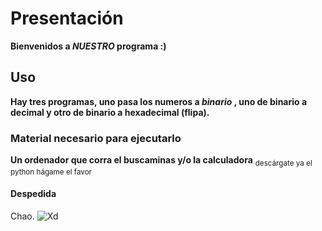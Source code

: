# Presentación
**Bienvenidos a _NUESTRO_ programa :)**
## Uso
**Hay tres programas, uno pasa los numeros a *binario* , uno de binario a decimal y otro de binario a hexadecimal (flipa).**
### Material necesario para ejecutarlo
**Un ordenador que corra el buscaminas y/o la calculadora**
<sub>descárgate ya el python hágame el favor</sub> 
#### Despedida
Chao.
![Xd](https://i.kym-cdn.com/entries/icons/original/000/037/848/cover2.jpg)
